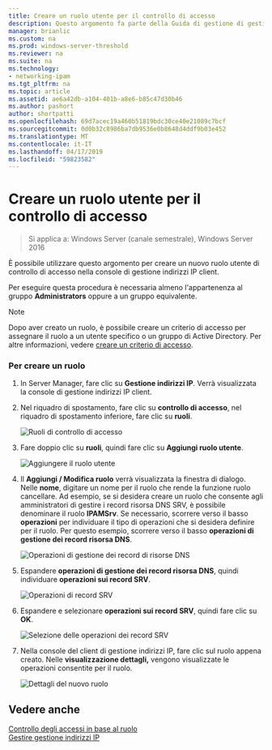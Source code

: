 ```yaml
---
title: Creare un ruolo utente per il controllo di accesso
description: Questo argomento fa parte della Guida di gestione di gestione indirizzi IP (IPAM) in Windows Server 2016.
manager: brianlic
ms.custom: na
ms.prod: windows-server-threshold
ms.reviewer: na
ms.suite: na
ms.technology:
- networking-ipam
ms.tgt_pltfrm: na
ms.topic: article
ms.assetid: ae6a42db-a104-401b-a8e6-b85c47d30b46
ms.author: pashort
author: shortpatti
ms.openlocfilehash: 69d7acec19a460b51819bdc30ce40e21089c7bcf
ms.sourcegitcommit: 0d0b32c8986ba7db9536e0b8648d4ddf9b03e452
ms.translationtype: MT
ms.contentlocale: it-IT
ms.lasthandoff: 04/17/2019
ms.locfileid: "59823582"
---
```

# <a name="create-a-user-role-for-access-control"></a>Creare un ruolo utente per il controllo di accesso

>Si applica a: Windows Server (canale semestrale), Windows Server 2016

È possibile utilizzare questo argomento per creare un nuovo ruolo utente di controllo di accesso nella console di gestione indirizzi IP client.  
  
Per eseguire questa procedura è necessaria almeno l'appartenenza al gruppo **Administrators** oppure a un gruppo equivalente.  
  
> [!NOTE]  
> Dopo aver creato un ruolo, è possibile creare un criterio di accesso per assegnare il ruolo a un utente specifico o un gruppo di Active Directory. Per altre informazioni, vedere [creare un criterio di accesso](../../technologies/ipam/Create-an-Access-Policy.md).  
  
### <a name="to-create-a-role"></a>Per creare un ruolo  
  
1.  In Server Manager, fare clic su  **Gestione indirizzi IP**. Verrà visualizzata la console di gestione indirizzi IP client.  
  
2.  Nel riquadro di spostamento, fare clic su **controllo di accesso**, nel riquadro di spostamento inferiore, fare clic su **ruoli**.  
  
    ![Ruoli di controllo di accesso](../../media/Create-a-User-Role-for-Access-Control/ipam_CreateUserRole_01.jpg)  
  
3.  Fare doppio clic su **ruoli**, quindi fare clic su **Aggiungi ruolo utente**.  
  
    ![Aggiungere il ruolo utente](../../media/Create-a-User-Role-for-Access-Control/ipam_CreateUserRole_02.jpg)  
  
4.  Il **Aggiungi / Modifica ruolo** verrà visualizzata la finestra di dialogo. Nelle **nome**, digitare un nome per il ruolo che rende la funzione ruolo cancellare. Ad esempio, se si desidera creare un ruolo che consente agli amministratori di gestire i record risorsa DNS SRV, è possibile denominare il ruolo **IPAMSrv**. Se necessario, scorrere verso il basso **operazioni** per individuare il tipo di operazioni che si desidera definire per il ruolo. Per questo esempio, scorrere verso il basso **operazioni di gestione dei record risorsa DNS**.  
  
    ![Operazioni di gestione dei record di risorse DNS](../../media/Create-a-User-Role-for-Access-Control/ipam_CreateUserRole_03.jpg)  
  
5.  Espandere **operazioni di gestione dei record risorsa DNS**, quindi individuare **operazioni sui record SRV**.  
  
    ![Operazioni di record SRV](../../media/Create-a-User-Role-for-Access-Control/ipam_CreateUserRole_04.jpg)  
  
6.  Espandere e selezionare **operazioni sui record SRV**, quindi fare clic su **OK**.  
  
    ![Selezione delle operazioni dei record SRV](../../media/Create-a-User-Role-for-Access-Control/ipam_CreateUserRole_05.jpg)  
  
7.  Nella console del client di gestione indirizzi IP, fare clic sul ruolo appena creato. Nelle **visualizzazione dettagli,** vengono visualizzate le operazioni consentite per il ruolo.  
  
    ![Dettagli del nuovo ruolo](../../media/Create-a-User-Role-for-Access-Control/ipam_CreateUserRole_06.jpg)  
  
## <a name="see-also"></a>Vedere anche  
[Controllo degli accessi in base al ruolo](Role-based-Access-Control.md)  
[Gestire gestione indirizzi IP](Manage-IPAM.md)  
  


